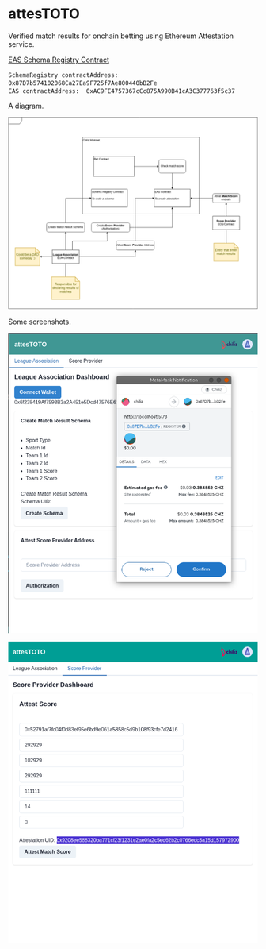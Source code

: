 # attesTOTO

Verified match results for onchain betting using Ethereum Attestation service.

[EAS Schema Registry Contract](https://scan.chiliz.com/address/0x87D7b574102068Ca27Ea9F725f7Ae800440bB2Fe/transactions)

```
SchemaRegistry contractAddress:  0x87D7b574102068Ca27Ea9F725f7Ae800440bB2Fe 
EAS contractAddress:  0xAC9FE4757367cCc875A990B41cA3C377763f5c37
```

A diagram.

![arch](./docs/arch.png)

Some screenshots.

![ss](./docs/ss1.png)

![ss](./docs/ss2.png)